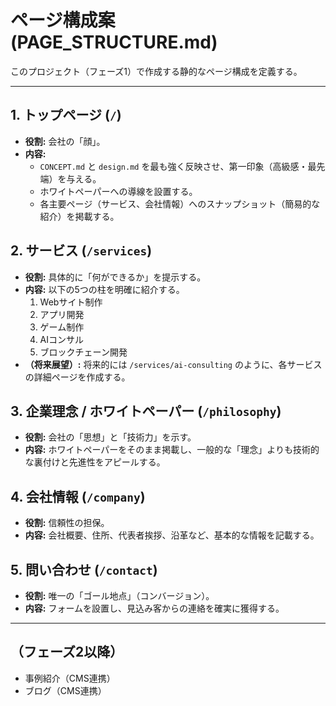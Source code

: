 # ページ構成案 (PAGE_STRUCTURE.md)

このプロジェクト（フェーズ1）で作成する静的なページ構成を定義する。

---

## 1. トップページ (`/`)

- **役割:** 会社の「顔」。
- **内容:**
  - `CONCEPT.md` と `design.md` を最も強く反映させ、第一印象（高級感・最先端）を与える。
  - ホワイトペーパーへの導線を設置する。
  - 各主要ページ（サービス、会社情報）へのスナップショット（簡易的な紹介）を掲載する。

## 2. サービス (`/services`)

- **役割:** 具体的に「何ができるか」を提示する。
- **内容:** 以下の5つの柱を明確に紹介する。
  1.  Webサイト制作
  2.  アプリ開発
  3.  ゲーム制作
  4.  AIコンサル
  5.  ブロックチェーン開発
- **（将来展望）:** 将来的には `/services/ai-consulting` のように、各サービスの詳細ページを作成する。

## 3. 企業理念 / ホワイトペーパー (`/philosophy`)

- **役割:** 会社の「思想」と「技術力」を示す。
- **内容:** ホワイトペーパーをそのまま掲載し、一般的な「理念」よりも技術的な裏付けと先進性をアピールする。

## 4. 会社情報 (`/company`)

- **役割:** 信頼性の担保。
- **内容:** 会社概要、住所、代表者挨拶、沿革など、基本的な情報を記載する。

## 5. 問い合わせ (`/contact`)

- **役割:** 唯一の「ゴール地点」（コンバージョン）。
- **内容:** フォームを設置し、見込み客からの連絡を確実に獲得する。

---

## （フェーズ2以降）

- 事例紹介（CMS連携）
- ブログ（CMS連携）